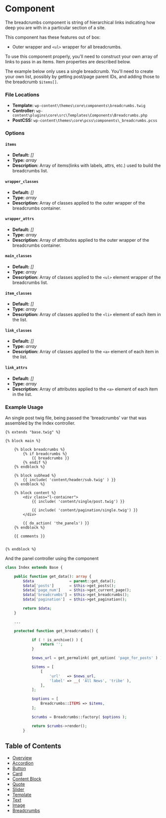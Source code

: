 #   Component

The breadcrumbs component is string of hierarchical links indicating how deep you are with in a particular section of a site.

This component has these features out of box:  

* Outer wrapper and `<ul>` wrapper for all breadcrumbs.

To use this component properly, you'll need to construct your own array of links to pass in as items.
Item properties are described below.

The example below only uses a single breadcrumb. You'll need to create your own list, possibly by getting post/page parent IDs, and adding those to the breadcrumb `$items[]`.

### File Locations

* **Template:** `wp-content\themes\core\components\breadcrumbs.twig`
* **Controller:** `wp-content\plugins\core\src\Templates\Components\Breadcrumbs.php`
* **PostCSS:** `wp-content\themes\core\pcss\components\_breadcrumbs.pcss`

### Options

#### `items`
* **Default:** _[]_
* **Type:** _array_
* **Description:** Array of items(links with labels, attrs, etc.) used to build the breadcrumbs list.

#### `wrapper_classes`
* **Default:** _[]_
* **Type:** _array_
* **Description:** Array of classes applied to the outer wrapper of the breadcrumbs container.

#### `wrapper_attrs`
* **Default:** _[]_
* **Type:** _array_
* **Description:** Array of attributes applied to the outer wrapper of the breadcrumbs container.

#### `main_classes`
* **Default:** _[]_
* **Type:** _array_
* **Description:** Array of classes applied to the `<ul>` element wrapper of the breadcrumbs list.

#### `item_classes`
* **Default:** _[]_
* **Type:** _array_
* **Description:** Array of classes applied to the `<li>` element of each item in the list.

#### `link_classes`
* **Default:** _[]_
* **Type:** _array_
* **Description:** Array of classes applied to the `<a>` element of each item in the list.

#### `link_attrs`
* **Default:** _[]_
* **Type:** _array_
* **Description:** Array of attributes applied to the `<a>` element of each item in the list.

### Example Usage

An single post twig file, being passed the 'breadcrumbs' var that was assembled by the Index controller.

```twig
{% extends "base.twig" %}

{% block main %}

	{% block breadcrumbs %}
		{% if breadcrumbs %}
			{{ breadcrumbs }}
		{% endif %}
	{% endblock %}

	{% block subhead %}
		{{ include( 'content/header/sub.twig' ) }}
	{% endblock %}

	{% block content %}
		<div class="l-container">
			{{ include( 'content/single/post.twig') }}

			{{ include( 'content/pagination/single.twig') }}
		</div>

		{{ do_action( 'the_panels') }}
	{% endblock %}

	{{ comments }}


{% endblock %}
```

And the panel controller using the  component

```php
class Index extends Base {

	public function get_data(): array {
		$data                = parent::get_data();
		$data['posts']       = $this->get_posts();
		$data['page_num']    = $this->get_current_page();
		$data['breadcrumbs'] = $this->get_breadcrumbs();
		$data['pagination']  = $this->get_pagination();

		return $data;
	}

	...

	protected function get_breadcrumbs() {

    		if ( ! is_archive() ) {
    			return '';
    		}

    		$news_url = get_permalink( get_option( 'page_for_posts' ) );

    		$items = [
    			[
    				'url'   => $news_url,
    				'label' => __( 'All News', 'tribe' ),
    			],
    		];

    		$options = [
    			Breadcrumbs::ITEMS => $items,
    		];

    		$crumbs = Breadcrumbs::factory( $options );

    		return $crumbs->render();
    	}

```

## Table of Contents

* [Overview](/docs/theme/components/README.md)
* [Accordion](/docs/theme/components/accordion.md)
* [Button](/docs/theme/components/button.md)
* [Card](/docs/theme/components/card.md)
* [Content Block](/docs/theme/components/content_block.md)
* [Quote](/docs/theme/components/quote.md)
* [Slider](/docs/theme/components/slider.md)
* [Template](/docs/theme/components/template.md)
* [Text](/docs/theme/components/text.md)
* [Image](/docs/theme/components/text.md)
* [Breadcrumbs](/docs/theme/components/breadcrumbs.md)
